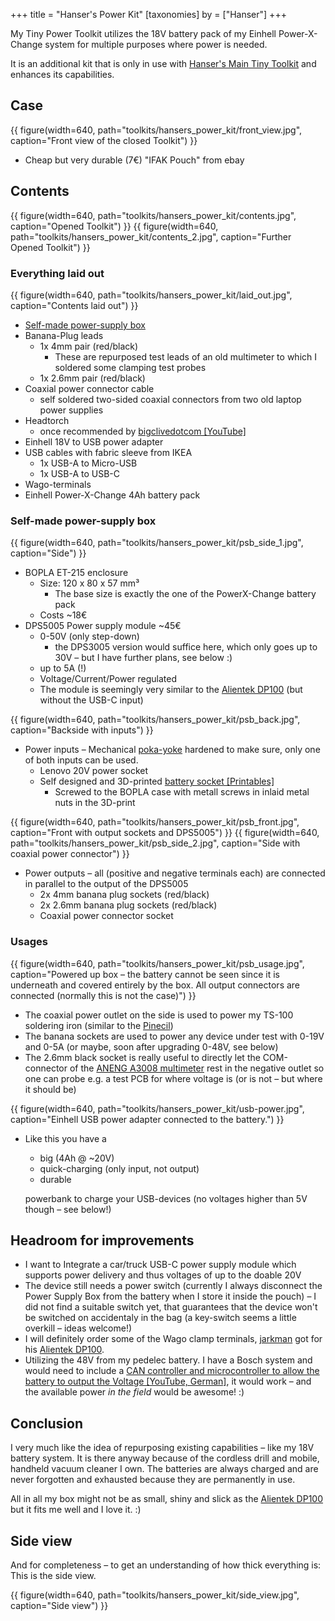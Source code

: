 +++
title = "Hanser's Power Kit"
[taxonomies]
by = ["Hanser"]
+++

My Tiny Power Toolkit utilizes the 18V battery pack of my Einhell Power-X-Change system for multiple purposes where power is needed.

It is an additional kit that is only in use with [Hanser's Main Tiny Toolkit](@/toolkits/hansers_main_kit/index.md) and enhances its capabilities.

## Case

{{ figure(width=640, path="toolkits/hansers_power_kit/front_view.jpg", caption="Front view of the closed Toolkit") }}

- Cheap but very durable (7€) "IFAK Pouch" from ebay

## Contents

{{ figure(width=640, path="toolkits/hansers_power_kit/contents.jpg", caption="Opened Toolkit") }}
{{ figure(width=640, path="toolkits/hansers_power_kit/contents_2.jpg", caption="Further Opened Toolkit") }}

### Everything laid out

{{ figure(width=640, path="toolkits/hansers_power_kit/laid_out.jpg", caption="Contents laid out") }}

- [Self-made power-supply box](#self-made-power-supply-box)
- Banana-Plug leads
    - 1x 4mm pair (red/black)
        - These are repurposed test leads of an old multimeter to which I soldered some clamping test probes
    - 1x 2.6mm pair (red/black)
- Coaxial power connector cable
    - self soldered two-sided coaxial connectors from two old laptop power supplies
- Headtorch
    - once recommended by [bigclivedotcom [YouTube]](https://www.youtube.com/watch?v=6QaFf3M54Bs)
- Einhell 18V to USB power adapter
- USB cables with fabric sleeve from IKEA
    - 1x USB-A to Micro-USB
    - 1x USB-A to USB-C
- Wago-terminals
- Einhell Power-X-Change 4Ah battery pack

### Self-made power-supply box
{{ figure(width=640, path="toolkits/hansers_power_kit/psb_side_1.jpg", caption="Side") }}
- BOPLA ET-215 enclosure
    - Size: 120 x 80 x 57 mm³
        - The base size is exactly the one of the PowerX-Change battery pack
    - Costs ~18€
- DPS5005 Power supply module ~45€
    - 0-50V (only step-down)
        - the DPS3005 version would suffice here, which only goes up to 30V – but I have further plans, see below :)
    - up to 5A (!)
    - Voltage/Current/Power regulated
    - The module is seemingly very similar to the [Alientek DP100](/tools/alientek-dp100/) (but without the USB-C input)

{{ figure(width=640, path="toolkits/hansers_power_kit/psb_back.jpg", caption="Backside with inputs") }}

- Power inputs – Mechanical [poka-yoke](https://en.wikipedia.org/wiki/Poka-yoke) hardened to make sure, only one of both inputs can be used.
    - Lenovo 20V power socket
    - Self designed and 3D-printed [battery socket [Printables]](https://www.printables.com/de/model/1000820-powerx-change-power-socket-to-mount-to-bopla-et-21)
        - Screwed to the BOPLA case with metall screws in inlaid metal nuts in the 3D-print

{{ figure(width=640, path="toolkits/hansers_power_kit/psb_front.jpg", caption="Front with output sockets and DPS5005") }}
{{ figure(width=640, path="toolkits/hansers_power_kit/psb_side_2.jpg", caption="Side with coaxial power connector") }}

- Power outputs – all (positive and negative terminals each) are connected in parallel to the output of the DPS5005
    - 2x 4mm banana plug sockets (red/black)
    - 2x 2.6mm banana plug sockets (red/black)
    - Coaxial power connector socket

### Usages

{{ figure(width=640, path="toolkits/hansers_power_kit/psb_usage.jpg", caption="Powered up box – the battery cannot be seen since it is underneath and covered entirely by the box. All output connectors are connected (normally this is not the case)") }}

- The coaxial power outlet on the side is used to power my TS-100 soldering iron (similar to the [Pinecil](/tools/pinecil-soldering-iron))
- The banana sockets are used to power any device under test with 0-19V and 0-5A (or maybe, soon after upgrading 0-48V, see below)
- The 2.6mm black socket is really useful to directly let the COM-connector of the [ANENG A3008 multimeter](@/tools/ANENG_A3008_Multimeter.md) rest in the negative outlet so one can probe e.g. a test PCB for where voltage is (or is not – but where it should be)

{{ figure(width=640, path="toolkits/hansers_power_kit/usb-power.jpg", caption="Einhell USB power adapter connected to the battery.") }}

- Like this you have a
    - big (4Ah @ ~20V)
    - quick-charging (only input, not output)
    - durable

    powerbank to charge your USB-devices (no voltages higher than 5V though – see below!)

## Headroom for improvements
- I want to Integrate a car/truck USB-C power supply module which supports power delivery and thus voltages of up to the doable 20V
- The device still needs a power switch (currently I always disconnect the Power Supply Box from the battery when I store it inside the pouch) – I did not find a suitable switch yet, that guarantees that the device won't be switched on accidentaly in the bag (a key-switch seems a little overkill – ideas welcome!)
- I will definitely order some of the Wago clamp terminals, [jarkman](/by/jarkman) got for his [Alientek DP100](/tools/alientek-dp100/).
- Utilizing the 48V from my pedelec battery. I have a Bosch system and would need to include a [CAN controller and microcontroller to allow the battery to output the Voltage [YouTube, German]](https://www.youtube.com/watch?v=utdwbQVrKlI), it would work – and the available power _in the field_ would be awesome! :)

## Conclusion
I very much like the idea of repurposing existing capabilities – like my 18V battery system. It is there anyway because of the cordless drill and mobile, handheld vacuum cleaner I own. The batteries are always charged and are never forgotten and exhausted because they are permanently in use.

All in all my box might not be as small, shiny and slick as the [Alientek DP100](/tools/alientek-dp100/) but it fits me well and I love it. :)

## Side view

And for completeness – to get an understanding of how thick everything is: This is the side view.

{{ figure(width=640, path="toolkits/hansers_power_kit/side_view.jpg", caption="Side view") }}
